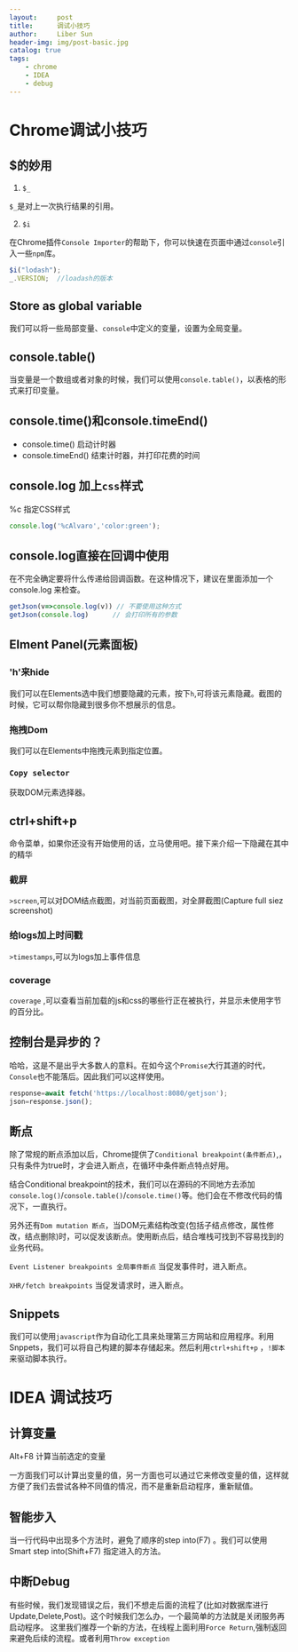 ```yaml
---
layout:     post
title:      调试小技巧
author:     Liber Sun
header-img: img/post-basic.jpg
catalog: true
tags:
    - chrome
    - IDEA
    - debug
---
```


# Chrome调试小技巧

## $的妙用

1. `$_`

`$_`是对上一次执行结果的引用。

2. `$i`

在Chrome插件`Console Importer`的帮助下，你可以快速在页面中通过`console`引入一些`npm`库。

```javascript
$i("lodash");
_.VERSION;  //loadash的版本
```

## Store as global variable

我们可以将一些局部变量、`console`中定义的变量，设置为全局变量。

## console.table()

当变量是一个数组或者对象的时候，我们可以使用`console.table()`，以表格的形式来打印变量。

## console.time()和console.timeEnd()

- console.time() 启动计时器
- console.timeEnd() 结束计时器，并打印花费的时间

## console.log 加上`css`样式

%c 指定CSS样式

```javascript
console.log('%cAlvaro','color:green');
```

## console.log直接在回调中使用

在不完全确定要将什么传递给回调函数。在这种情况下，建议在里面添加一个 console.log 来检查。

```javascript
getJson(v=>console.log(v)) // 不要使用这种方式
getJson(console.log)      // 会打印所有的参数
```

## Elment Panel(元素面板)

### 'h'来hide

我们可以在Elements选中我们想要隐藏的元素，按下`h`,可将该元素隐藏。截图的时候，它可以帮你隐藏到很多你不想展示的信息。

### 拖拽Dom

我们可以在Elements中拖拽元素到指定位置。

### `Copy selector`

获取DOM元素选择器。

## ctrl+shift+p

命令菜单，如果你还没有开始使用的话，立马使用吧。接下来介绍一下隐藏在其中的精华

### 截屏

`>screen`,可以对DOM结点截图，对当前页面截图，对全屏截图(Capture full siez screenshot)

### 给logs加上时间戳

`>timestamps`,可以为logs加上事件信息

### coverage

`coverage` ,可以查看当前加载的js和css的哪些行正在被执行，并显示未使用字节的百分比。

## 控制台是异步的？

哈哈，这是不是出乎大多数人的意料。在如今这个`Promise`大行其道的时代，`Console`也不能落后。因此我们可以这样使用。

```javascript
response=await fetch('https://localhost:8080/getjson');
json=response.json();
```

## 断点

除了常规的断点添加以后，Chrome提供了`Conditional breakpoint(条件断点)`,，只有条件为true时，才会进入断点，在循环中条件断点特点好用。

结合Conditional breakpoint的技术，我们可以在源码的不同地方去添加`console.log()`/`console.table()`/`console.time()`等。他们会在不修改代码的情况下，一直执行。

另外还有`Dom mutation 断点`，当DOM元素结构改变(包括子结点修改，属性修改，结点删除)时，可以促发该断点。使用断点后，结合堆栈可找到不容易找到的业务代码。

`Event Listener breakpoints 全局事件断点` 当促发事件时，进入断点。

`XHR/fetch breakpoints` 当促发请求时，进入断点。

## Snippets

我们可以使用`javascript`作为自动化工具来处理第三方网站和应用程序。利用Snppets，我们可以将自己构建的脚本存储起来。然后利用`ctrl+shift+p` ，`!脚本`来驱动脚本执行。

# IDEA 调试技巧

## 计算变量

Alt+F8 计算当前选定的变量 

一方面我们可以计算出变量的值，另一方面也可以通过它来修改变量的值，这样就方便了我们去尝试各种不同值的情况，而不是重新启动程序，重新赋值。

## 智能步入

当一行代码中出现多个方法时，避免了顺序的step into(F7) 。我们可以使用Smart step into(Shift+F7) 指定进入的方法。

## 中断Debug

有些时候，我们发现错误之后，我们不想走后面的流程了(比如对数据库进行Update,Delete,Post)。这个时候我们怎么办，一个最简单的方法就是关闭服务再启动程序。
这里我们推荐一个新的方法，在线程上面利用`Force Return`,强制返回来避免后续的流程。或者利用`Throw exception`